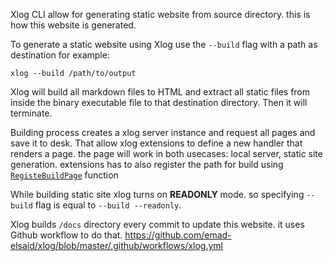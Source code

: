 Xlog CLI allow for generating static website from source directory. this is how this website is generated.

To generate a static website using Xlog use the `--build` flag with a path as destination for example:

```shell
xlog --build /path/to/output
```

Xlog will build all markdown files to HTML and extract all static files from inside the binary executable file to that destination directory. Then it will terminate.

Building process creates a xlog server instance and request all pages and save it to desk. That allow xlog extensions to define a new handler that renders a page. the page will work in both usecases: local server, static site generation. extensions has to also register the path for build using [`RegisteBuildPage`](https://pkg.go.dev/github.com/emad-elsaid/xlog#RegisterBuildPage) function

While building static site xlog turns on **READONLY** mode. so specifying `--build` flag is equal to `--build --readonly`.

Xlog builds `/docs` directory every commit to update this website. it uses Github workflow to do that. https://github.com/emad-elsaid/xlog/blob/master/.github/workflows/xlog.yml